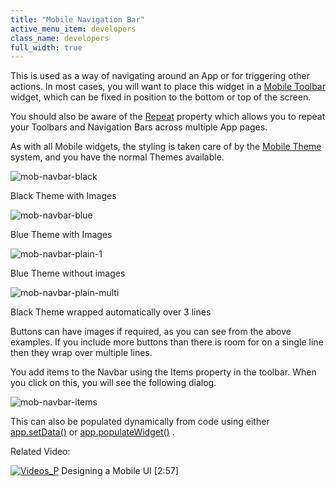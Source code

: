 ```yaml
---
title: "Mobile Navigation Bar"
active_menu_item: developers
class_name: developers
full_width: true
---
```



This is used as a way of navigating around an App or for triggering other actions. In most cases, you will want to place this widget in a [Mobile Toolbar](/developers/user-guide/product-guide/advanced-important-widgets/important-mobile-widgets/mobile-toolbar) widget, which can be fixed in position to the bottom or top of the screen.

You should also be aware of the [Repeat](/developers/user-guide/product-guide/content-and-app-layout/editing-and-laying-out-reference/repeating-widgets-across-multi) property which allows you to repeat your Toolbars and Navigation Bars across multiple App pages.

As with all Mobile widgets, the styling is taken care of by the [Mobile Theme](/developers/user-guide/product-guide/mobile-apps-sites/mobile-themes) system, and you have the normal Themes available.

![mob-navbar-black](/img/docs/mob-navbar-black.png)

Black Theme with Images

![mob-navbar-blue](/img/docs/mob-navbar-blue.png)

Blue Theme with Images

![mob-navbar-plain-1](/img/docs/mob-navbar-plain-1.png)

Blue Theme without images

![mob-navbar-plain-multi](/img/docs/mob-navbar-plain-multi.png)

Black Theme wrapped automatically over 3 lines

Buttons can have images if required, as you can see from the above examples. If you include more buttons than there is room for on a single line then they wrap over multiple lines.

You add items to the Navbar using the Items property in the toolbar. When you click on this, you will see the following dialog.

![mob-navbar-items](/img/docs/mob-navbar-items.zoom83.png)

This can also be populated dynamically from code using either [app.setData()](/developers/user-guide/scripting-apis/client-scripting-overview/scripting-with-javascript/widget-reading-writing/widget-content-reading-and-writing/mobile-list) or [app.populateWidget()](/developers/user-guide/scripting-apis/client-api/widget-data-state-manipulation/populatewidget/) .

Related Video:

[![Videos\_P](/img/docs/videos_p.png)](http://www.youtube.com/v/BelIr0vzxlU?autoplay=1&hd=1&fs=1&showsearch=0&rel=0&) Designing a Mobile UI [2:57]

